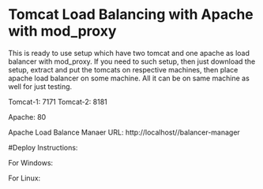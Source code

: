 # Tomcat Load Balancing with Apache with mod_proxy

This is ready to use setup which have two tomcat and one apache as load balancer with mod_proxy. If you need to such setup, then just download the setup, extract and put the tomcats on respective machines, then place apache load balancer on some machine. All it can be on same machine as well for just testing. 

Tomcat-1: 7171
Tomcat-2: 8181

Apache: 80

Apache Load Balance Manaer URL: http://localhost//balancer-manager

#Deploy Instructions: 

For Windows:



For Linux:

